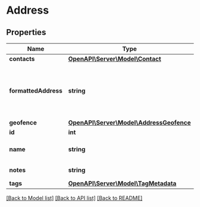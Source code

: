 # Address

## Properties
Name | Type | Description | Notes
------------ | ------------- | ------------- | -------------
**contacts** | [**OpenAPI\Server\Model\Contact**](Contact.md) |  | [optional] 
**formattedAddress** | **string** | The full address associated with this address/geofence, as it might be recognized by maps.google.com | [optional] 
**geofence** | [**OpenAPI\Server\Model\AddressGeofence**](AddressGeofence.md) |  | [optional] 
**id** | **int** | ID of the address | [optional] 
**name** | **string** | Name of the address or geofence | [optional] 
**notes** | **string** | Notes associated with an address. | [optional] 
**tags** | [**OpenAPI\Server\Model\TagMetadata**](TagMetadata.md) |  | [optional] 

[[Back to Model list]](../README.md#documentation-for-models) [[Back to API list]](../README.md#documentation-for-api-endpoints) [[Back to README]](../README.md)


